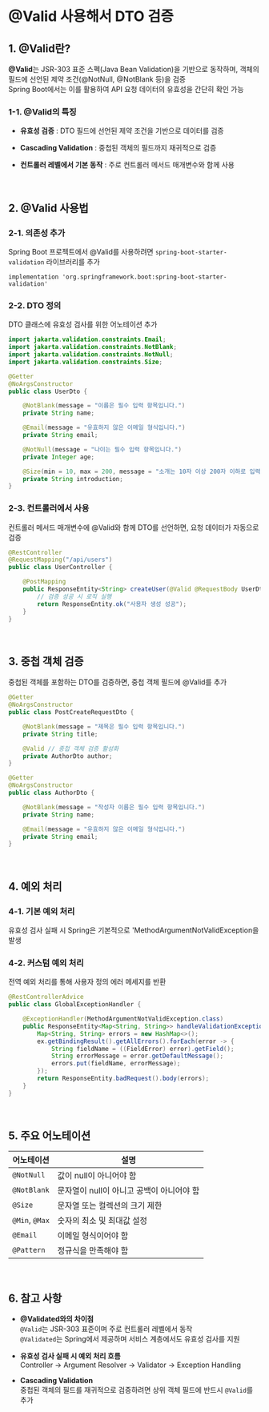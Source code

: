 # @Valid 사용해서 DTO 검증

## 1. @Valid란?

**@Valid**는 JSR-303 표준 스펙(Java Bean Validation)을 기반으로 동작하며, 객체의 필드에 선언된 제약 조건(@NotNull, @NotBlank 등)을 검증 <br>
Spring Boot에서는 이를 활용하여 API 요청 데이터의 유효성을 간단히 확인 가능

### 1-1. @Valid의 특징

- **유효성 검증** : DTO 필드에 선언된 제약 조건을 기반으로 데이터를 검증

- **Cascading Validation** : 중첩된 객체의 필드까지 재귀적으로 검증

- **컨트롤러 레벨에서 기본 동작** : 주로 컨트롤러 메서드 매개변수와 함께 사용

<br>

## 2. @Valid 사용법

### 2-1. 의존성 추가

Spring Boot 프로젝트에서 @Valid를 사용하려면 `spring-boot-starter-validation` 라이브러리를 추가

    implementation 'org.springframework.boot:spring-boot-starter-validation'

### 2-2. DTO 정의

DTO 클래스에 유효성 검사를 위한 어노테이션 추가

```java
import jakarta.validation.constraints.Email;
import jakarta.validation.constraints.NotBlank;
import jakarta.validation.constraints.NotNull;
import jakarta.validation.constraints.Size;

@Getter
@NoArgsConstructor
public class UserDto {

    @NotBlank(message = "이름은 필수 입력 항목입니다.")
    private String name;

    @Email(message = "유효하지 않은 이메일 형식입니다.")
    private String email;

    @NotNull(message = "나이는 필수 입력 항목입니다.")
    private Integer age;

    @Size(min = 10, max = 200, message = "소개는 10자 이상 200자 이하로 입력해주세요.")
    private String introduction;
}
```

### 2-3. 컨트롤러에서 사용

컨트롤러 메서드 매개변수에 @Valid와 함께 DTO를 선언하면, 요청 데이터가 자동으로 검증

```java
@RestController
@RequestMapping("/api/users")
public class UserController {

    @PostMapping
    public ResponseEntity<String> createUser(@Valid @RequestBody UserDto userDto) {
        // 검증 성공 시 로직 실행
        return ResponseEntity.ok("사용자 생성 성공");
    }
}
```

<br>

## 3. 중첩 객체 검증

중첩된 객체를 포함하는 DTO를 검증하면, 중첩 객체 필드에 @Valid를 추가

```java
@Getter
@NoArgsConstructor
public class PostCreateRequestDto {

    @NotBlank(message = "제목은 필수 입력 항목입니다.")
    private String title;

    @Valid // 중첩 객체 검증 활성화
    private AuthorDto author;
}

@Getter
@NoArgsConstructor
public class AuthorDto {

    @NotBlank(message = "작성자 이름은 필수 입력 항목입니다.")
    private String name;

    @Email(message = "유효하지 않은 이메일 형식입니다.")
    private String email;
}
```

<br>

## 4. 예외 처리

### 4-1. 기본 예외 처리

유효성 검사 실패 시 Spring은 기본적으로 'MethodArgumentNotValidException을 발생

### 4-2. 커스텀 예외 처리

전역 예외 처리를 통해 사용자 정의 에러 메세지를 반환

```java
@RestControllerAdvice
public class GlobalExceptionHandler {

    @ExceptionHandler(MethodArgumentNotValidException.class)
    public ResponseEntity<Map<String, String>> handleValidationExceptions(MethodArgumentNotValidException ex) {
        Map<String, String> errors = new HashMap<>();
        ex.getBindingResult().getAllErrors().forEach(error -> {
            String fieldName = ((FieldError) error).getField();
            String errorMessage = error.getDefaultMessage();
            errors.put(fieldName, errorMessage);
        });
        return ResponseEntity.badRequest().body(errors);
    }
}
```

<br>

## 5. 주요 어노테이션

| 어노테이션     | 설명                                      |
| -------------- | ----------------------------------------- |
| `@NotNull`     | 값이 null이 아니어야 함                   |
| `@NotBlank`    | 문자열이 null이 아니고 공백이 아니어야 함 |
| `@Size`        | 문자열 또는 컬렉션의 크기 제한            |
| `@Min`, `@Max` | 숫자의 최소 및 최대값 설정                |
| `@Email`       | 이메일 형식이어야 함                      |
| `@Pattern`     | 정규식을 만족해야 함                      |

<br>

## 6. 참고 사항

- **@Validated와의 차이점** <br>
  `@Valid`는 JSR-303 표준이며 주로 컨트롤러 레벨에서 동작 <br>
  `@Validated`는 Spring에서 제공하며 서비스 계층에서도 유효성 검사를 지원

- **유효성 검사 실패 시 예외 처리 흐름** <br>
  Controller → Argument Resolver → Validator → Exception Handling

- **Cascading Validation** <br>
  중첩된 객체의 필드를 재귀적으로 검증하려면 상위 객체 필드에 반드시 `@Valid`를 추가
